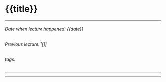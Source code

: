 # {{title}}
***
###### Date when lecture happened: {{date}}
###### Previous lecture: [[]]
###### tags:
***

***